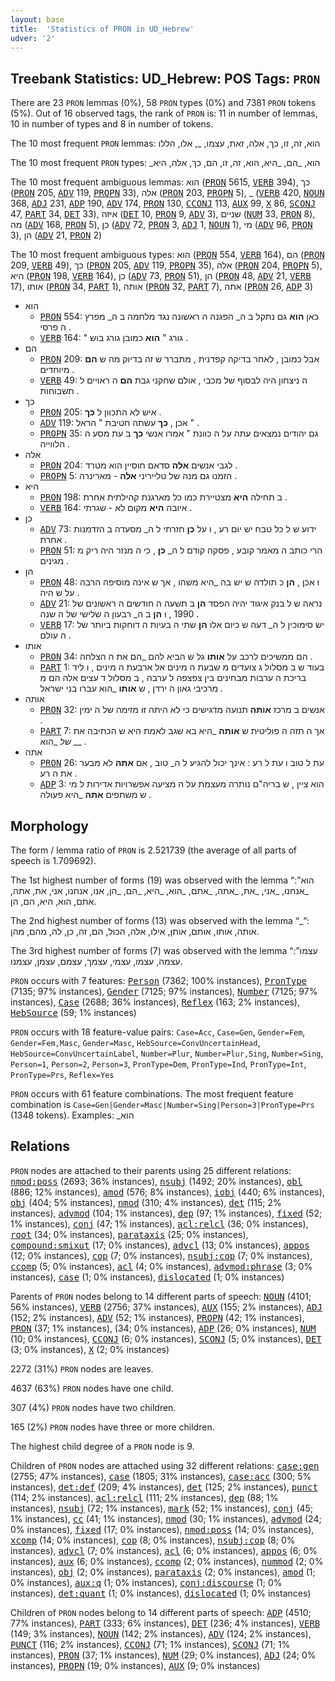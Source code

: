 ```yaml
---
layout: base
title:  'Statistics of PRON in UD_Hebrew'
udver: '2'
---
```


## Treebank Statistics: UD_Hebrew: POS Tags: `PRON`

There are 23 `PRON` lemmas (0%), 58 `PRON` types (0%) and 7381 `PRON` tokens (5%).
Out of 16 observed tags, the rank of `PRON` is: 11 in number of lemmas, 10 in number of types and 8 in number of tokens.

The 10 most frequent `PRON` lemmas: הוא, זה, זו, כך, אלה, זאת, עצמו, _, אלו, הללו

The 10 most frequent `PRON` types:  _הוא, _הם, _היא, הוא, זה, זו, הם, כך, אלה, היא

The 10 most frequent ambiguous lemmas: הוא (<tt><a href="he-pos-PRON.html">PRON</a></tt> 5615, <tt><a href="he-pos-VERB.html">VERB</a></tt> 394), כך (<tt><a href="he-pos-PRON.html">PRON</a></tt> 205, <tt><a href="he-pos-ADV.html">ADV</a></tt> 119, <tt><a href="he-pos-PROPN.html">PROPN</a></tt> 33), אלה (<tt><a href="he-pos-PRON.html">PRON</a></tt> 203, <tt><a href="he-pos-PROPN.html">PROPN</a></tt> 5), _ (<tt><a href="he-pos-VERB.html">VERB</a></tt> 420, <tt><a href="he-pos-NOUN.html">NOUN</a></tt> 368, <tt><a href="he-pos-ADJ.html">ADJ</a></tt> 231, <tt><a href="he-pos-ADP.html">ADP</a></tt> 190, <tt><a href="he-pos-ADV.html">ADV</a></tt> 174, <tt><a href="he-pos-PRON.html">PRON</a></tt> 130, <tt><a href="he-pos-CCONJ.html">CCONJ</a></tt> 113, <tt><a href="he-pos-AUX.html">AUX</a></tt> 99, <tt><a href="he-pos-X.html">X</a></tt> 86, <tt><a href="he-pos-SCONJ.html">SCONJ</a></tt> 47, <tt><a href="he-pos-PART.html">PART</a></tt> 34, <tt><a href="he-pos-DET.html">DET</a></tt> 33), איזה (<tt><a href="he-pos-DET.html">DET</a></tt> 10, <tt><a href="he-pos-PRON.html">PRON</a></tt> 9, <tt><a href="he-pos-ADV.html">ADV</a></tt> 3), שניים (<tt><a href="he-pos-NUM.html">NUM</a></tt> 33, <tt><a href="he-pos-PRON.html">PRON</a></tt> 8), מה (<tt><a href="he-pos-ADV.html">ADV</a></tt> 168, <tt><a href="he-pos-PRON.html">PRON</a></tt> 5), כן (<tt><a href="he-pos-ADV.html">ADV</a></tt> 72, <tt><a href="he-pos-PRON.html">PRON</a></tt> 3, <tt><a href="he-pos-ADJ.html">ADJ</a></tt> 1, <tt><a href="he-pos-NOUN.html">NOUN</a></tt> 1), מי (<tt><a href="he-pos-ADV.html">ADV</a></tt> 96, <tt><a href="he-pos-PRON.html">PRON</a></tt> 3), הן (<tt><a href="he-pos-ADV.html">ADV</a></tt> 21, <tt><a href="he-pos-PRON.html">PRON</a></tt> 2)

The 10 most frequent ambiguous types:  הוא (<tt><a href="he-pos-PRON.html">PRON</a></tt> 554, <tt><a href="he-pos-VERB.html">VERB</a></tt> 164), הם (<tt><a href="he-pos-PRON.html">PRON</a></tt> 209, <tt><a href="he-pos-VERB.html">VERB</a></tt> 49), כך (<tt><a href="he-pos-PRON.html">PRON</a></tt> 205, <tt><a href="he-pos-ADV.html">ADV</a></tt> 119, <tt><a href="he-pos-PROPN.html">PROPN</a></tt> 35), אלה (<tt><a href="he-pos-PRON.html">PRON</a></tt> 204, <tt><a href="he-pos-PROPN.html">PROPN</a></tt> 5), היא (<tt><a href="he-pos-PRON.html">PRON</a></tt> 198, <tt><a href="he-pos-VERB.html">VERB</a></tt> 164), כן (<tt><a href="he-pos-ADV.html">ADV</a></tt> 73, <tt><a href="he-pos-PRON.html">PRON</a></tt> 51), הן (<tt><a href="he-pos-PRON.html">PRON</a></tt> 48, <tt><a href="he-pos-ADV.html">ADV</a></tt> 21, <tt><a href="he-pos-VERB.html">VERB</a></tt> 17), אותו (<tt><a href="he-pos-PRON.html">PRON</a></tt> 34, <tt><a href="he-pos-PART.html">PART</a></tt> 1), אותה (<tt><a href="he-pos-PRON.html">PRON</a></tt> 32, <tt><a href="he-pos-PART.html">PART</a></tt> 7), אתה (<tt><a href="he-pos-PRON.html">PRON</a></tt> 26, <tt><a href="he-pos-ADP.html">ADP</a></tt> 3)


* הוא
  * <tt><a href="he-pos-PRON.html">PRON</a></tt> 554: כאן <b>הוא</b> גם נתקל ב ה_ הפגנה ה ראשונה נגד מלחמה ב ה_ מפרץ ה פרסי .
  * <tt><a href="he-pos-VERB.html">VERB</a></tt> 164: " גורג " <b>הוא</b> כמובן גורג בוש .
* הם
  * <tt><a href="he-pos-PRON.html">PRON</a></tt> 209: אבל כמובן , לאחר בדיקה קפדנית , מתברר ש זה בדיוק מה ש <b>הם</b> מיוחדים .
  * <tt><a href="he-pos-VERB.html">VERB</a></tt> 49: ה ניצחון היה לבסוף של מכבי , אולם שחקני גבת <b>הם</b> ה ראויים ל תשבוחות .
* כך
  * <tt><a href="he-pos-PRON.html">PRON</a></tt> 205: איש לא התכוון ל <b>כך</b> .
  * <tt><a href="he-pos-ADV.html">ADV</a></tt> 119: אכן , <b>כך</b> עשתה חטיבת " הראל " .
  * <tt><a href="he-pos-PROPN.html">PROPN</a></tt> 35: גם יהודים נמצאים עתה על ה כוונת " אמרו אנשי <b>כך</b> ב עת מסע ה הלווייה .
* אלה
  * <tt><a href="he-pos-PRON.html">PRON</a></tt> 204: לגבי אנשים <b>אלה</b> סדאם חוסיין הוא מטרד .
  * <tt><a href="he-pos-PROPN.html">PROPN</a></tt> 5: הזמנו גם מנה של טלייריני <b>אלה</b> - מארינרה .
* היא
  * <tt><a href="he-pos-PRON.html">PRON</a></tt> 198: ב תחילה <b>היא</b> מצטיירת כמו כל מארגנת קהילתית אחרת .
  * <tt><a href="he-pos-VERB.html">VERB</a></tt> 164: איובה <b>היא</b> מקום לא - שגרתי .
* כן
  * <tt><a href="he-pos-ADV.html">ADV</a></tt> 73: ידוע ש ל כל טבח יש יום רע , ו על <b>כן</b> חזרתי ל ה_ מסעדה ב הזדמנות אחרת .
  * <tt><a href="he-pos-PRON.html">PRON</a></tt> 51: הרי כותב ה מאמר קובע , פסקה קודם ל ה_ <b>כן</b> , כי ה מנזר היה ריק מ מגינים .
* הן
  * <tt><a href="he-pos-PRON.html">PRON</a></tt> 48: ו אכן , <b>הן</b> כ תולדה ש יש בה _היא משהו , אך ש אינה מוסיפה הרבה על ש היה .
  * <tt><a href="he-pos-ADV.html">ADV</a></tt> 21: נראה ש ל בנק איגוד יהיה הפסד <b>הן</b> ב תשעה ה חודשים ה ראשונים של 1990 , ו <b>הן</b> ב ה_ רבעון ה שלישי של ה שנה .
  * <tt><a href="he-pos-VERB.html">VERB</a></tt> 17: יש סימוכין ל ה_ דעה ש כיום אלו <b>הן</b> שתי ה בעיות ה דוחקות ביותר של ה עולם .
* אותו
  * <tt><a href="he-pos-PRON.html">PRON</a></tt> 34: הם ממשיכים לרכב על <b>אותו</b> גל ש הביא להם _הם את ה הצלחה .
  * <tt><a href="he-pos-PART.html">PART</a></tt> 1: בעוד ש ב מסלול ג צועדים מ שבעת ה מינים אל ארבעת ה מינים , ו ליד בריכת ה ערבות מבחינים בין צפצפה ל ערבה , ב מסלול ד עצים אלה הם מ מרכיבי גאון ה ירדן , ש <b>אותו</b> _הוא עברו בני ישראל .
* אותה
  * <tt><a href="he-pos-PRON.html">PRON</a></tt> 32: אנשים ב מרכז <b>אותה</b> תנועה מדגישים כי לא היתה זו מזימה של ה ימין .
  * <tt><a href="he-pos-PART.html">PART</a></tt> 7: אך ה תזה ה פוליטית ש <b>אותה</b> _היא בא שגב לאמת היא ש הכתיבה את __ _של_ _הוא .
* אתה
  * <tt><a href="he-pos-PRON.html">PRON</a></tt> 26: עת ל טוב ו עת ל רע : אינך יכול להגיע ל ה_ טוב , אם <b>אתה</b> לא מבער את ה רע .
  * <tt><a href="he-pos-ADP.html">ADP</a></tt> 3: הוא ציין , ש בריה"ם נותרה מעצמת על ה מציעה אפשרויות אדירות ל מי ש משתפים <b>אתה</b> _היא פעולה .

## Morphology

The form / lemma ratio of `PRON` is 2.521739 (the average of all parts of speech is 1.709692).

The 1st highest number of forms (19) was observed with the lemma “הוא”: _אנחנו, _אני, _את, _אתה, _אתם, _הוא, _היא, _הם, _הן, אנו, אנחנו, אני, את, אתה, אתם, הוא, היא, הם, הן.

The 2nd highest number of forms (13) was observed with the lemma “_”: אותה, אותו, אותם, אותן, אילו, אלה, הכול, הם, זה, כן, לה, מהם, מהן.

The 3rd highest number of forms (7) was observed with the lemma “עצמו”: עצמה, עצמו, עצמי, עצמך, עצמם, עצמן, עצמנו.

`PRON` occurs with 7 features: <tt><a href="he-feat-Person.html">Person</a></tt> (7362; 100% instances), <tt><a href="he-feat-PronType.html">PronType</a></tt> (7135; 97% instances), <tt><a href="he-feat-Gender.html">Gender</a></tt> (7125; 97% instances), <tt><a href="he-feat-Number.html">Number</a></tt> (7125; 97% instances), <tt><a href="he-feat-Case.html">Case</a></tt> (2688; 36% instances), <tt><a href="he-feat-Reflex.html">Reflex</a></tt> (163; 2% instances), <tt><a href="he-feat-HebSource.html">HebSource</a></tt> (59; 1% instances)

`PRON` occurs with 18 feature-value pairs: `Case=Acc`, `Case=Gen`, `Gender=Fem`, `Gender=Fem,Masc`, `Gender=Masc`, `HebSource=ConvUncertainHead`, `HebSource=ConvUncertainLabel`, `Number=Plur`, `Number=Plur,Sing`, `Number=Sing`, `Person=1`, `Person=2`, `Person=3`, `PronType=Dem`, `PronType=Ind`, `PronType=Int`, `PronType=Prs`, `Reflex=Yes`

`PRON` occurs with 61 feature combinations.
The most frequent feature combination is `Case=Gen|Gender=Masc|Number=Sing|Person=3|PronType=Prs` (1348 tokens).
Examples: _הוא


## Relations

`PRON` nodes are attached to their parents using 25 different relations: <tt><a href="he-dep-nmod-poss.html">nmod:poss</a></tt> (2693; 36% instances), <tt><a href="he-dep-nsubj.html">nsubj</a></tt> (1492; 20% instances), <tt><a href="he-dep-obl.html">obl</a></tt> (886; 12% instances), <tt><a href="he-dep-amod.html">amod</a></tt> (576; 8% instances), <tt><a href="he-dep-iobj.html">iobj</a></tt> (440; 6% instances), <tt><a href="he-dep-obj.html">obj</a></tt> (404; 5% instances), <tt><a href="he-dep-nmod.html">nmod</a></tt> (310; 4% instances), <tt><a href="he-dep-det.html">det</a></tt> (115; 2% instances), <tt><a href="he-dep-advmod.html">advmod</a></tt> (104; 1% instances), <tt><a href="he-dep-dep.html">dep</a></tt> (97; 1% instances), <tt><a href="he-dep-fixed.html">fixed</a></tt> (52; 1% instances), <tt><a href="he-dep-conj.html">conj</a></tt> (47; 1% instances), <tt><a href="he-dep-acl-relcl.html">acl:relcl</a></tt> (36; 0% instances), <tt><a href="he-dep-root.html">root</a></tt> (34; 0% instances), <tt><a href="he-dep-parataxis.html">parataxis</a></tt> (25; 0% instances), <tt><a href="he-dep-compound-smixut.html">compound:smixut</a></tt> (17; 0% instances), <tt><a href="he-dep-advcl.html">advcl</a></tt> (13; 0% instances), <tt><a href="he-dep-appos.html">appos</a></tt> (12; 0% instances), <tt><a href="he-dep-cop.html">cop</a></tt> (7; 0% instances), <tt><a href="he-dep-nsubj-cop.html">nsubj:cop</a></tt> (7; 0% instances), <tt><a href="he-dep-ccomp.html">ccomp</a></tt> (5; 0% instances), <tt><a href="he-dep-acl.html">acl</a></tt> (4; 0% instances), <tt><a href="he-dep-advmod-phrase.html">advmod:phrase</a></tt> (3; 0% instances), <tt><a href="he-dep-case.html">case</a></tt> (1; 0% instances), <tt><a href="he-dep-dislocated.html">dislocated</a></tt> (1; 0% instances)

Parents of `PRON` nodes belong to 14 different parts of speech: <tt><a href="he-pos-NOUN.html">NOUN</a></tt> (4101; 56% instances), <tt><a href="he-pos-VERB.html">VERB</a></tt> (2756; 37% instances), <tt><a href="he-pos-AUX.html">AUX</a></tt> (155; 2% instances), <tt><a href="he-pos-ADJ.html">ADJ</a></tt> (152; 2% instances), <tt><a href="he-pos-ADV.html">ADV</a></tt> (52; 1% instances), <tt><a href="he-pos-PROPN.html">PROPN</a></tt> (42; 1% instances), <tt><a href="he-pos-PRON.html">PRON</a></tt> (37; 1% instances),  (34; 0% instances), <tt><a href="he-pos-ADP.html">ADP</a></tt> (26; 0% instances), <tt><a href="he-pos-NUM.html">NUM</a></tt> (10; 0% instances), <tt><a href="he-pos-CCONJ.html">CCONJ</a></tt> (6; 0% instances), <tt><a href="he-pos-SCONJ.html">SCONJ</a></tt> (5; 0% instances), <tt><a href="he-pos-DET.html">DET</a></tt> (3; 0% instances), <tt><a href="he-pos-X.html">X</a></tt> (2; 0% instances)

2272 (31%) `PRON` nodes are leaves.

4637 (63%) `PRON` nodes have one child.

307 (4%) `PRON` nodes have two children.

165 (2%) `PRON` nodes have three or more children.

The highest child degree of a `PRON` node is 9.

Children of `PRON` nodes are attached using 32 different relations: <tt><a href="he-dep-case-gen.html">case:gen</a></tt> (2755; 47% instances), <tt><a href="he-dep-case.html">case</a></tt> (1805; 31% instances), <tt><a href="he-dep-case-acc.html">case:acc</a></tt> (300; 5% instances), <tt><a href="he-dep-det-def.html">det:def</a></tt> (209; 4% instances), <tt><a href="he-dep-det.html">det</a></tt> (125; 2% instances), <tt><a href="he-dep-punct.html">punct</a></tt> (114; 2% instances), <tt><a href="he-dep-acl-relcl.html">acl:relcl</a></tt> (111; 2% instances), <tt><a href="he-dep-dep.html">dep</a></tt> (88; 1% instances), <tt><a href="he-dep-nsubj.html">nsubj</a></tt> (72; 1% instances), <tt><a href="he-dep-mark.html">mark</a></tt> (52; 1% instances), <tt><a href="he-dep-conj.html">conj</a></tt> (45; 1% instances), <tt><a href="he-dep-cc.html">cc</a></tt> (41; 1% instances), <tt><a href="he-dep-nmod.html">nmod</a></tt> (30; 1% instances), <tt><a href="he-dep-advmod.html">advmod</a></tt> (24; 0% instances), <tt><a href="he-dep-fixed.html">fixed</a></tt> (17; 0% instances), <tt><a href="he-dep-nmod-poss.html">nmod:poss</a></tt> (14; 0% instances), <tt><a href="he-dep-xcomp.html">xcomp</a></tt> (14; 0% instances), <tt><a href="he-dep-cop.html">cop</a></tt> (8; 0% instances), <tt><a href="he-dep-nsubj-cop.html">nsubj:cop</a></tt> (8; 0% instances), <tt><a href="he-dep-advcl.html">advcl</a></tt> (7; 0% instances), <tt><a href="he-dep-acl.html">acl</a></tt> (6; 0% instances), <tt><a href="he-dep-appos.html">appos</a></tt> (6; 0% instances), <tt><a href="he-dep-aux.html">aux</a></tt> (6; 0% instances), <tt><a href="he-dep-ccomp.html">ccomp</a></tt> (2; 0% instances), <tt><a href="he-dep-nummod.html">nummod</a></tt> (2; 0% instances), <tt><a href="he-dep-obj.html">obj</a></tt> (2; 0% instances), <tt><a href="he-dep-parataxis.html">parataxis</a></tt> (2; 0% instances), <tt><a href="he-dep-amod.html">amod</a></tt> (1; 0% instances), <tt><a href="he-dep-aux-q.html">aux:q</a></tt> (1; 0% instances), <tt><a href="he-dep-conj-discourse.html">conj:discourse</a></tt> (1; 0% instances), <tt><a href="he-dep-det-quant.html">det:quant</a></tt> (1; 0% instances), <tt><a href="he-dep-dislocated.html">dislocated</a></tt> (1; 0% instances)

Children of `PRON` nodes belong to 14 different parts of speech: <tt><a href="he-pos-ADP.html">ADP</a></tt> (4510; 77% instances), <tt><a href="he-pos-PART.html">PART</a></tt> (333; 6% instances), <tt><a href="he-pos-DET.html">DET</a></tt> (236; 4% instances), <tt><a href="he-pos-VERB.html">VERB</a></tt> (149; 3% instances), <tt><a href="he-pos-NOUN.html">NOUN</a></tt> (142; 2% instances), <tt><a href="he-pos-ADV.html">ADV</a></tt> (124; 2% instances), <tt><a href="he-pos-PUNCT.html">PUNCT</a></tt> (116; 2% instances), <tt><a href="he-pos-CCONJ.html">CCONJ</a></tt> (71; 1% instances), <tt><a href="he-pos-SCONJ.html">SCONJ</a></tt> (71; 1% instances), <tt><a href="he-pos-PRON.html">PRON</a></tt> (37; 1% instances), <tt><a href="he-pos-NUM.html">NUM</a></tt> (29; 0% instances), <tt><a href="he-pos-ADJ.html">ADJ</a></tt> (24; 0% instances), <tt><a href="he-pos-PROPN.html">PROPN</a></tt> (19; 0% instances), <tt><a href="he-pos-AUX.html">AUX</a></tt> (9; 0% instances)

